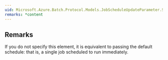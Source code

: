 ```yaml
---  
uid: Microsoft.Azure.Batch.Protocol.Models.JobScheduleUpdateParameter.Schedule  
remarks: *content  
---  
```

  
## Remarks  
 If you do not specify this element, it is equivalent to passing             the default schedule: that is, a single job scheduled to run             immediately.